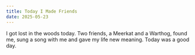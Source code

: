```yaml
---
title: Today I Made Friends
date: 2025-05-23 
---
```


I got lost in the woods today. Two friends, a Meerkat and a Warthog, found me, sung a song with me and gave my life new meaning. Today was a good day.